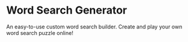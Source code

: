 # Word Search Generator

An easy-to-use custom word search builder. Create and play your
own word search puzzle online!
